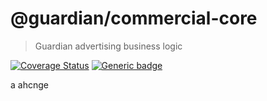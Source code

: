 # @guardian/commercial-core

> Guardian advertising business logic

[![Coverage Status](https://coveralls.io/repos/github/guardian/commercial-core/badge.svg)](https://coveralls.io/github/guardian/commercial-core) [![Generic badge](https://img.shields.io/badge/google-chat-259082.svg)](https://chat.google.com/room/AAAAPL2MBvE)

a ahcnge
